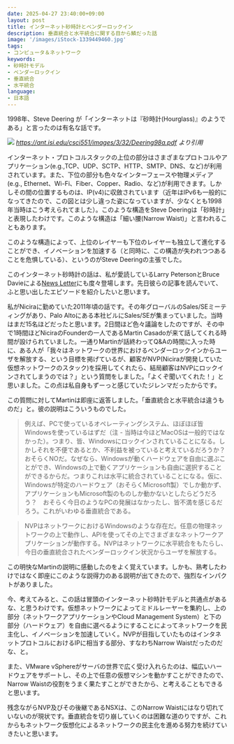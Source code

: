 ```yaml
---
date: 2025-04-27 23:40:00+09:00
layout: post
title: インターネット砂時計とベンダーロックイン
description: 垂直統合と水平統合に関する目から鱗だった話
image: '/images/iStock-1339449460.jpg'
tags:
- コンピュータ＆ネットワーク
keywords:
- 砂時計モデル
- ベンダーロックイン
- 垂直統合
- 水平統合
language:
- 日本語
---
```


1998年、Steve Deering が「インターネットは『砂時計(Hourglass)』のようである」と言ったのは有名な話です。

![]({{site.baseurl}}/images/Deering98a.png)
*https://ant.isi.edu/csci551/images/3/32/Deering98a.pdf より引用*

インターネット・プロトコルスタックの上位の部分はさまざまなプロトコルやアプリケーション(e.g.,TCP、UDP、SCTP、HTTP、SMTP、DNS、など)が利用されています。また、下位の部分も色々なインターフェースや物理メディア(e.g., Ethernet、Wi-Fi、Fiber、Copper、Radio、など)が利用できます。しかしその間の位置するものは、IP(v4)に収斂されています（近年はIPv6も一般的になってきたので、この図とは少し違った姿になっていますが、少なくとも1998年当時はこう考えられてました）。このような構造をSteve Deeringは「砂時計」と表現したわけです。このような構造は「細い腰(Narrow Waist)」と言われることもあります。

このような構造によって、上位のレイヤーも下位のレイヤーも独立して進化することができ、イノベーションを加速する（と同時に、この構造が失われつつあることを危惧している）、というのがSteve Deeringの主張でした。

このインターネット砂時計の話は、私が愛読しているLarry PetersonとBruce Davieによる[News Letter](https://systemsapproach.org/newsletter/)にも度々登場します。先日彼らの記事を読んでいて、ふと思い出したエピソードを紹介したいと思います。

私がNiciraに勤めていた2011年頃の話です。その年グローバルのSales/SEミーティングがあり、Palo Altoにある本社ビルにSales/SEが集まっていました。当時はまだ15名ほどだったと思います。2日間ほど色々議論をしたのですが、その中で1時間ほどNiciraのFounderの一人であるMartin Casadoが来て話してくれる時間が設けられていました。一通りMartinが話終わってQ&Aの時間に入った時に、ある人が「我々はネットワークの世界におけるベンダーロックインからユーザを解放する、という目標を掲げているが、顧客がNVP(Niciraが開発していた仮想ネットワークのスタック)を採用してくれたら、結局顧客はNVPにロックインされてしまうのでは？」という質問をしました。「よくぞ聞いてくれた！」と思いました。この点は私自身もずーっと感じていたジレンマだったからです。

この質問に対してMartinは即座に返答しました。「垂直統合と水平統合は違うものだ」と。彼の説明はこういうものでした。

> 例えば、PCで使っているオペレーティングシステム、ほぼほぼ皆Windowsを使っているはずだ（注 - 当時は今ほどMacOSは一般的ではなかった）。つまり、皆、Windowsにロックインされていることになる。しかしそれを不便であるとか、不利益を被っていると考えているだろうか？　おそらくNOだ。なぜなら、Windowsが動くハードウェアを自由に選ぶことができ、Windowsの上で動くアプリケーションも自由に選択することができるからだ。つまりこれは水平に統合されていることになる。仮に、Windowsが特定のハードウェア（おそらくMicrosoft製）でしか動かず、アプリケーションもMicrosoft製のものしか動かないとしたらどうだろう？　おそらく今日のようなPCの発展はなかったし、皆不満を感じるだろう。これがいわゆる垂直統合である。

> NVPはネットワークにおけるWindowsのような存在だ。任意の物理ネットワークの上で動作し、APIを使ってその上でさまざまなネットワークアプリケーションが動作する。NVPはネットワークに水平統合をもたらし、今日の垂直統合されたベンダーロックイン状況からユーザを解放する。

この明快なMartinの説明に感動したのをよく覚えています。しかも、熟考したわけではなく即座にこのような説得力のある説明が出てきたので、強烈なインパクトがありました。

今、考えてみると、この話は冒頭のインターネット砂時計モデルと共通点があるな、と思うわけです。仮想ネットワークによってミドルレーヤーを集約し、上の部分（ネットワークアプリケーションやCloud Management System）と下の部分（ハードウェア）を自由に選べるようにすることによってネットワークを民主化し、イノベーションを加速していく。NVPが目指していたものはインタネットプロトコルにおけるIPに相当する部分、すなわちNarrow Waistだったのだな、と。

また、VMware vSphereがサーバの世界で広く受け入れらたのは、幅広いハードウェアをサポートし、その上で任意の仮想マシンを動かすことができたので、Narrow Waistの役割をうまく果たすことができたから、と考えることもできると思います。

残念ながらNVP及びその後継であるNSXは、このNarrow Waistにはなり切れていないのが現状です。垂直統合を切り崩していくのは困難な道のりですが、これからもネットワーク仮想化によるネットワークの民主化を進める努力を続けていきたいと思います。
